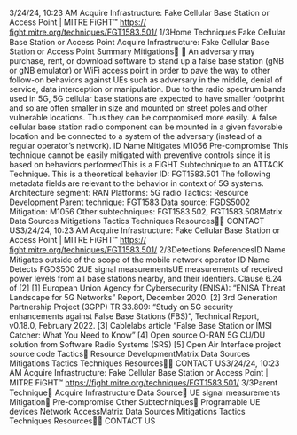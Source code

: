 3/24/24, 10:23 AM Acquire Infrastructure: Fake Cellular Base Station or Access Point | MITRE FiGHT™
https://ﬁght.mitre.org/techniques/FGT1583.501/ 1/3Home Techniques Fake Cellular Base Station or Access Point
Acquire Infrastructure: Fake
Cellular Base Station or Access
Point
Summary
Mitigations󰅂 󰅂
An adversary may purchase, rent, or download software to
stand up a false base station (gNB or gNB emulator) or WiFi
access point in order to pave the way to other follow-on
behaviors against UEs such as adversary in the middle, denial
of service, data interception or manipulation.
Due to the radio spectrum bands used in 5G, 5G cellular base
stations are expected to have smaller footprint and so are
often smaller in size and mounted on street poles and other
vulnerable locations. Thus they can be compromised more
easily. A false cellular base station radio component can be
mounted in a given favorable location and be connected to a
system of the adversary (instead of a regular operator’s
network).
ID Name Mitigates
M1056 Pre-compromise This technique cannot
be easily mitigated with
preventive controls
since it is based on
behaviors performedThis is a FiGHT
Subtechnique to an ATT&CK
Technique.
This is a theoretical behavior
ID: FGT1583.501
The following metadata
fields are relevant to the
behavior in context of 5G
systems.
Architecture segment: RAN
Platforms: 5G radio
Tactics: Resource
Development
Parent technique: FGT1583
Data source: FGDS5002
Mitigation: M1056
Other subtechniques:
FGT1583.502, FGT1583.508Matrix Data Sources Mitigations Tactics Techniques Resources󰍝󰇙
CONTACT US3/24/24, 10:23 AM Acquire Infrastructure: Fake Cellular Base Station or Access Point | MITRE FiGHT™
https://ﬁght.mitre.org/techniques/FGT1583.501/ 2/3Detections
ReferencesID Name Mitigates
outside of the scope of
the mobile network
operator
ID Name Detects
FGDS500
2UE signal
measurementsUE measurements of
received power levels
from all base stations
nearby, and their
identi ers. Clause 6.24
of [2]
[1] European Union Agency for Cybersecurity (ENISA): “ENISA
Threat Landscape for 5G Networks” Report, December 2020.
[2] 3rd Generation Partnership Project (3GPP) TR 33.809:
“Study on 5G security enhancements against False Base
Stations (FBS)”, Technical Report, v0.18.0, February 2022.
[3] Cablelabs article “False Base Station or IMSI Catcher: What
You Need to Know”
[4] Open source O-RAN 5G CU/DU solution from Software
Radio Systems (SRS)
[5] Open Air Interface project source code
Tactics󰅀
Resource DevelopmentMatrix Data Sources Mitigations Tactics Techniques Resources󰍝󰇙
CONTACT US3/24/24, 10:23 AM Acquire Infrastructure: Fake Cellular Base Station or Access Point | MITRE FiGHT™
https://ﬁght.mitre.org/techniques/FGT1583.501/ 3/3Parent Technique󰅀
Acquire Infrastructure
Data Source󰅀
UE signal measurements
Mitigation󰅀
Pre-compromise
Other Subtechniques󰅀
Programable UE devices
Network AccessMatrix Data Sources Mitigations Tactics Techniques Resources󰍝󰇙
CONTACT US